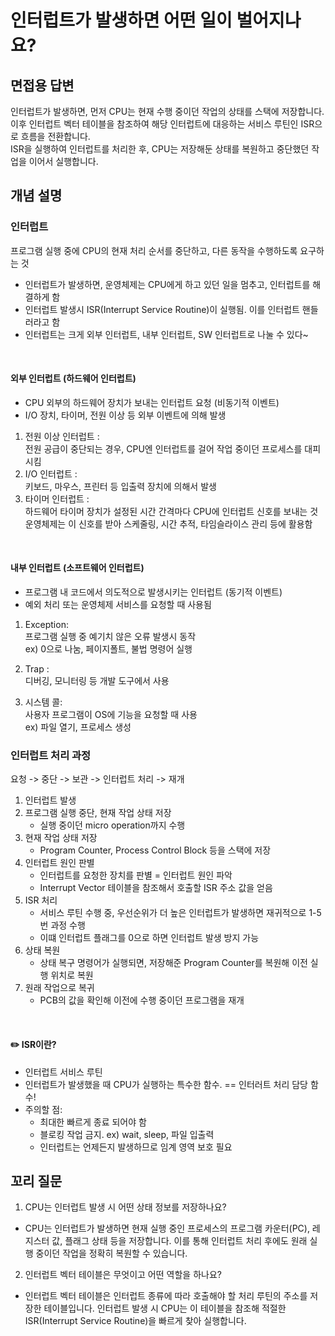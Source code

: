 # 인터럽트가 발생하면 어떤 일이 벌어지나요?

## 면접용 답변
인터럽트가 발생하면, 먼저 CPU는 현재 수행 중이던 작업의 상태를 스택에 저장합니다.
<br> 이후 인터럽트 벡터 테이블을 참조하여 해당 인터럽트에 대응하는 서비스 루틴인 ISR으로 흐름을 전환합니다.
<br> ISR을 실행하여 인터럽트를 처리한 후, CPU는 저장해둔 상태를 복원하고 중단했던 작업을 이어서 실행합니다.

## 개념 설명

### 인터럽트

프로그램 실행 중에 CPU의 현재 처리 순서를 중단하고, 다른 동작을 수행하도록 요구하는 것

- 인터럽트가 발생하면, 운영체제는 CPU에게 하고 있던 일을 멈추고, 인터럽트를 해결하게 함
- 인터럽트 발생시 ISR(Interrupt Service Routine)이 실행됨. 이를 인터럽트 핸들러라고 함
- 인터럽트는 크게 외부 인터럽트, 내부 인터럽트, SW 인터럽트로 나눌 수 있다~

<br>

#### 외부 인터럽트 (하드웨어 인터럽트)
- CPU 외부의 하드웨어 장치가 보내는 인터럽트 요청 (비동기적 이벤트)
- I/O 장치, 타이머, 전원 이상 등 외부 이벤트에 의해 발생

1. 전원 이상 인터럽트 :
<br> 전원 공급이 중단되는 경우, CPU엔 인터럽트를 걸어 작업 중이던 프로세스를 대피시킴
2. I/O 인터럽트 :
<br> 키보드, 마우스, 프린터 등 입출력 장치에 의해서 발생
3. 타이머 인터럽트 :
<br>  하드웨어 타이머 장치가 설정된 시간 간격마다 CPU에 인터럽트 신호를 보내는 것
<br>   운영체제는 이 신호를 받아 스케줄링, 시간 추적, 타임슬라이스 관리 등에 활용함


<br>

#### 내부 인터럽트 (소프트웨어 인터럽트)
- 프로그램 내 코드에서 의도적으로 발생시키는 인터럽트 (동기적 이벤트)
- 예외 처리 또는 운영체제 서비스를 요청할 때 사용됨

1. Exception:
   <br> 프로그램 실행 중 예기치 않은 오류 발생시 동작
   <br> ex) 0으로 나눔, 페이지폴트, 불법 명령어 실행 

2. Trap : 
   <br> 디버깅, 모니터링 등 개발 도구에서 사용 

3. 시스템 콜:
   <br> 사용자 프로그램이 OS에 기능을 요청할 때 사용
   <br> ex) 파일 열기, 프로세스 생성

### 인터럽트 처리 과정 

요청 -> 중단 -> 보관 -> 인터럽트 처리 -> 재개

1. 인터럽트 발생 
2. 프로그램 실행 중단, 현재 작업 상태 저장 
    - 실행 중이던 micro operation까지 수행
3. 현재 작업 상태 저장
    - Program Counter, Process Control Block 등을 스택에 저장
4. 인터럽트 원인 판별
   - 인터럽트를 요청한 장치를 판별 = 인터럽트 원인 파악
   - Interrupt Vector 테이블을 참조해서 호출할 ISR 주소 값을 얻음 
5. ISR 처리
   - 서비스 루틴 수행 중, 우선순위가 더 높은 인터럽트가 발생하면 재귀적으로 1-5번 과정 수행 
   - 이떄 인터럽트 플래그를 0으로 하면 인터럽트 발생 방지 가능
6. 상태 복원 
    - 상태 복구 명령어가 실행되면, 저장해준 Program Counter를 복원해 이전 실행 위치로 복원
7. 원래 작업으로 복귀
   - PCB의 값을 확인해 이전에 수행 중이던 프로그램을 재개  

<br>

#### ✏️ ISR이란?
 - 인터럽트 서비스 루틴
 - 인터럽트가 발생했을 때 CPU가 실행하는 특수한 함수. == 인터러트 처리 담당 함수!
 - 주의할 점:
   - 최대한 빠르게 종료 되어야 함 
   - 블로킹 작업 금지. ex) wait, sleep, 파일 입출력
   - 인터럽트는 언제든지 발생하므로 임계 영역 보호 필요

## 꼬리 질문
1. CPU는 인터럽트 발생 시 어떤 상태 정보를 저장하나요?
- CPU는 인터럽트가 발생하면 현재 실행 중인 프로세스의 프로그램 카운터(PC), 레지스터 값, 플래그 상태 등을 저장합니다. 이를 통해 인터럽트 처리 후에도 원래 실행 중이던 작업을 정확히 복원할 수 있습니다.

2. 인터럽트 벡터 테이블은 무엇이고 어떤 역할을 하나요?
- 인터럽트 벡터 테이블은 인터럽트 종류에 따라 호출해야 할 처리 루틴의 주소를 저장한 테이블입니다. 인터럽트 발생 시 CPU는 이 테이블을 참조해 적절한 ISR(Interrupt Service Routine)을 빠르게 찾아 실행합니다.